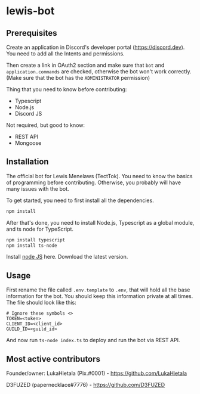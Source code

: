 # lewis-bot

## Prerequisites

Create an application in Discord's developer portal (https://discord.dev). You need to add all the Intents and permissions.

Then create a link in OAuth2 section and make sure that `bot` and `application.commands` are checked, otherwise the bot won't work correctly. (Make sure that the bot has the `ADMINISTRATOR` permission)

Thing that you need to know before contributing:

-   Typescript
-   Node.js
-   Discord JS

Not required, but good to know:

-   REST API
-   Mongoose

## Installation

The official bot for Lewis Menelaws (TectTok).
You need to know the basics of programming before contributing. Otherwise, you probably will have many issues with the bot.

To get started, you need to first install all the dependencies.

```bash
npm install
```

After that's done, you need to install Node.js, Typescript as a global module, and ts node for TypeScript.

```bash
npm install typescript
npm install ts-node
```

Install [node JS](https://nodejs.org/en/) here. Download the latest version.

## Usage

First rename the file called `.env.template` to `.env`, that will hold all the base information for the bot. You should keep this information private at all times.
The file should look like this:

```env
# Ignore these symbols <>
TOKEN=<token>
CLIENT_ID=<client_id>
GUILD_ID=<guild_id>
```

And now run `ts-node index.ts` to deploy and run the bot via REST API.

## Most active contributors

Founder/owner:
LukaHietala (Pix.#0001) - https://github.com/LukaHietala

D3FUZED (papernecklace#7776) - https://github.com/D3FUZED
